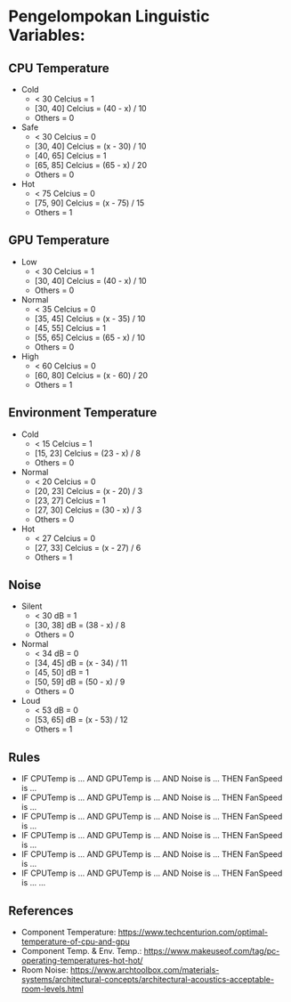 # Pengelompokan Linguistic Variables:
## CPU Temperature
- Cold
  - < 30 Celcius        = 1
  - [30, 40] Celcius    = (40 - x) / 10
  - Others              = 0
- Safe
  - < 30 Celcius        = 0
  - [30, 40] Celcius    = (x - 30) / 10
  - [40, 65] Celcius    = 1
  - [65, 85] Celcius    = (65 - x) / 20
  - Others              = 0
- Hot
  - < 75 Celcius        = 0
  - [75, 90] Celcius    = (x - 75) / 15
  - Others              = 1
## GPU Temperature
- Low
  - < 30 Celcius        = 1
  - [30, 40] Celcius    = (40 - x) / 10
  - Others              = 0
- Normal
  - < 35 Celcius        = 0
  - [35, 45] Celcius    = (x - 35) / 10
  - [45, 55] Celcius    = 1
  - [55, 65] Celcius    = (65 - x) / 10
  - Others              = 0
- High
  - < 60 Celcius        = 0
  - [60, 80] Celcius    = (x - 60) / 20
  - Others              = 1
## Environment Temperature
- Cold
  - < 15 Celcius        = 1
  - [15, 23] Celcius    = (23 - x) / 8
  - Others              = 0
- Normal
  - < 20 Celcius        = 0
  - [20, 23] Celcius    = (x - 20) / 3
  - [23, 27] Celcius    = 1
  - [27, 30] Celcius    = (30 - x) / 3
  - Others              = 0
- Hot
  - < 27 Celcius        = 0
  - [27, 33] Celcius    = (x - 27) / 6
  - Others              = 1
## Noise
- Silent
  - < 30 dB             = 1
  - [30, 38] dB         = (38 - x) / 8
  - Others              = 0
- Normal
  - < 34 dB             = 0
  - [34, 45] dB         = (x - 34) / 11
  - [45, 50] dB         = 1
  - [50, 59] dB         = (50 - x) / 9
  - Others              = 0
- Loud
  - < 53 dB             = 0
  - [53, 65] dB         = (x - 53) / 12
  - Others              = 1
## Rules
- IF CPUTemp is ... AND GPUTemp is ... AND Noise is ... THEN FanSpeed is ...
- IF CPUTemp is ... AND GPUTemp is ... AND Noise is ... THEN FanSpeed is ...
- IF CPUTemp is ... AND GPUTemp is ... AND Noise is ... THEN FanSpeed is ...
- IF CPUTemp is ... AND GPUTemp is ... AND Noise is ... THEN FanSpeed is ...
- IF CPUTemp is ... AND GPUTemp is ... AND Noise is ... THEN FanSpeed is ...
- IF CPUTemp is ... AND GPUTemp is ... AND Noise is ... THEN FanSpeed is ...
...
## References
- Component Temperature: https://www.techcenturion.com/optimal-temperature-of-cpu-and-gpu
- Component Temp. & Env. Temp.: https://www.makeuseof.com/tag/pc-operating-temperatures-hot-hot/
- Room Noise: https://www.archtoolbox.com/materials-systems/architectural-concepts/architectural-acoustics-acceptable-room-levels.html